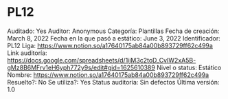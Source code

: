# PL12

Auditado: Yes
Auditor: Anonymous
Categoría: Plantillas
Fecha de creación: March 8, 2022
Fecha en la que pasó a estático: June 3, 2022
Identificador: PL12
Liga: https://www.notion.so/a17640175ab84a00b893729ff62c499a 
Link auditoría: https://docs.google.com/spreadsheets/d/1ijM3c2toD_CvIW2xA5B-gMz8B6MFrv1eH6yph772y9s/edit#gid=1625610389
Nivel o status: Estático
Nombre: https://www.notion.so/a17640175ab84a00b893729ff62c499a 
Resuelto?: No
Se utiliza?: Yes
Status auditoría: Sin defectos
Última versión: 1.0